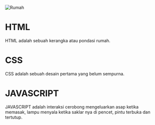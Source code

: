 ![Rumah](Rumah.jpg)
# HTML
HTML adalah sebuah kerangka atau pondasi rumah. 
# CSS
CSS adalah sebuah desain pertama yang belum sempurna. 
# JAVASCRIPT
JAVASCRIPT adalah interaksi cerobong mengeluarkan asap ketika memasak, lampu menyala ketika saklar nya di pencet, pintu terbuka dan tertutup. 